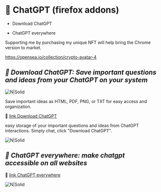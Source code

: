 # 📀 ChatGPT (firefox addons)
- Download ChatGPT

- ChatGPT everywhere

Supporting me by purchasing my unique NFT will help bring the Chrome version to market.

https://opensea.io/collection/crypto-avatar-4


## _📀 Download ChatGPT: Save important questions and ideas from your ChatGPT on your system_

![N|Solid](https://cdn-images-1.medium.com/max/800/1*wEilX3tkEA3T5PVZW3dfDw.png)

Save important ideas as HTML, PDF, PNG, or TXT
for easy access and organization.

🔵 [link Download ChatGPT]

easy storage of your important questions and ideas from ChatGPT interactions. Simply chat, click "Download ChatGPT". 

![N|Solid](https://cdn-images-1.medium.com/max/800/1*BZZcVYri8Ulxdu0MLpawDQ.png)

[link Download ChatGPT]: <https://addons.mozilla.org/en-US/firefox/addon/download-chatgpt/>

## _📀 ChatGPT everywhere: make chatgpt accessible on all websites_

🔵 [link ChatGPT everywhere]

![N|Solid](https://addons.mozilla.org/user-media/previews/full/278/278821.png?modified=1676610115)

[link ChatGPT everywhere]: <https://addons.mozilla.org/en-US/firefox/addon/chatgpt-everywhere/>


